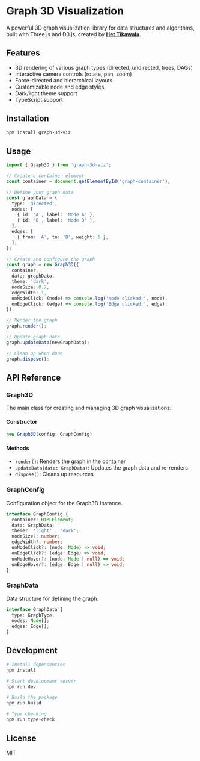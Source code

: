 # Graph 3D Visualization

A powerful 3D graph visualization library for data structures and algorithms, built with Three.js and D3.js, created by **[Het Tikawala](https://github.com/het8802)**.

## Features

- 3D rendering of various graph types (directed, undirected, trees, DAGs)
- Interactive camera controls (rotate, pan, zoom)
- Force-directed and hierarchical layouts
- Customizable node and edge styles
- Dark/light theme support
- TypeScript support

## Installation

```bash
npm install graph-3d-viz
```

## Usage

```typescript
import { Graph3D } from 'graph-3d-viz';

// Create a container element
const container = document.getElementById('graph-container');

// Define your graph data
const graphData = {
  type: 'directed',
  nodes: [
    { id: 'A', label: 'Node A' },
    { id: 'B', label: 'Node B' },
  ],
  edges: [
    { from: 'A', to: 'B', weight: 5 },
  ],
};

// Create and configure the graph
const graph = new Graph3D({
  container,
  data: graphData,
  theme: 'dark',
  nodeSize: 0.2,
  edgeWidth: 1,
  onNodeClick: (node) => console.log('Node clicked:', node),
  onEdgeClick: (edge) => console.log('Edge clicked:', edge),
});

// Render the graph
graph.render();

// Update graph data
graph.updateData(newGraphData);

// Clean up when done
graph.dispose();
```

## API Reference

### Graph3D

The main class for creating and managing 3D graph visualizations.

#### Constructor

```typescript
new Graph3D(config: GraphConfig)
```

#### Methods

- `render()`: Renders the graph in the container
- `updateData(data: GraphData)`: Updates the graph data and re-renders
- `dispose()`: Cleans up resources

### GraphConfig

Configuration object for the Graph3D instance.

```typescript
interface GraphConfig {
  container: HTMLElement;
  data: GraphData;
  theme?: 'light' | 'dark';
  nodeSize?: number;
  edgeWidth?: number;
  onNodeClick?: (node: Node) => void;
  onEdgeClick?: (edge: Edge) => void;
  onNodeHover?: (node: Node | null) => void;
  onEdgeHover?: (edge: Edge | null) => void;
}
```

### GraphData

Data structure for defining the graph.

```typescript
interface GraphData {
  type: GraphType;
  nodes: Node[];
  edges: Edge[];
}
```

## Development

```bash
# Install dependencies
npm install

# Start development server
npm run dev

# Build the package
npm run build

# Type checking
npm run type-check
```

## License

MIT
